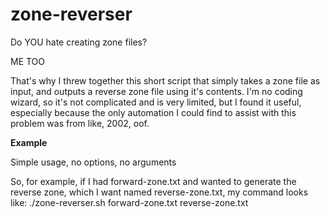 # zone-reverser

Do YOU hate creating zone files?

ME TOO

That's why I threw together this short script that simply takes a zone file as input, and outputs a reverse zone file using it's contents. I'm no coding wizard, so it's not complicated and is very limited, but I found it useful, especially because the only automation I could find to assist with this problem was from like, 2002, oof.


**Example**

Simple usage, no options, no arguments

So, for example, if I had forward-zone.txt and wanted to generate the reverse zone, which I want named reverse-zone.txt, my command looks like:
./zone-reverser.sh forward-zone.txt reverse-zone.txt
